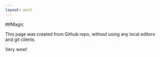 ```yaml
---
layout: post
---
```

##Magic  

This page was created from Github repo, without using any local editors and git clients  

Very wow!
